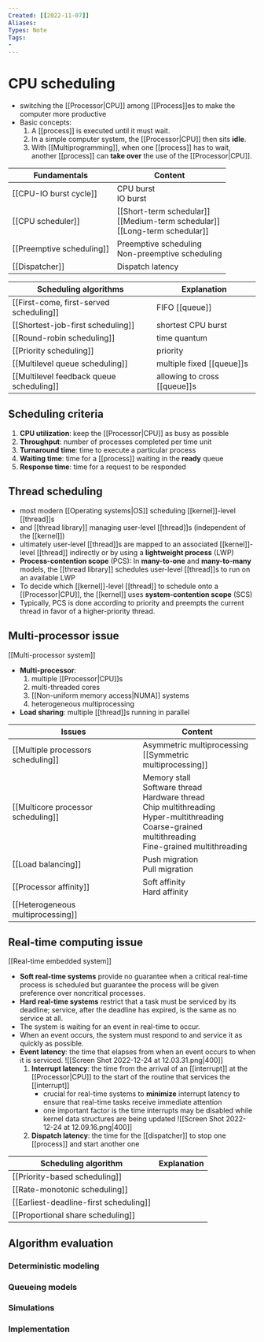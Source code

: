 ```yaml
---
Created: [[2022-11-07]]
Aliases: 
Types: Note
Tags: 
- 
---
```

# CPU scheduling
- switching the [[Processor|CPU]] among [[Process]]es to make the computer more productive
- Basic concepts: 
  1. A [[process]] is executed until it must wait. 
  2. In a simple computer system, the [[Processor|CPU]] then sits **idle**.
  3. With [[Multiprogramming]], when one [[process]] has to wait, another [[process]] can **take over** the use of the [[Processor|CPU]]. 

| Fundamentals              | Content                                                                          |
| ------------------------- | -------------------------------------------------------------------------------- |
| [[CPU-IO burst cycle]]    | CPU burst<br>IO burst                                                            |
| [[CPU scheduler]]         | [[Short-term schedular]]<br>[[Medium-term schedular]]<br>[[Long-term schedular]] |
| [[Preemptive scheduling]] | Preemptive scheduling<br>Non-preemptive scheduling                               |
| [[Dispatcher]]            | Dispatch latency                                                                 |

| Scheduling algorithms                    | Explanation                  |
| ---------------------------------------- | ---------------------------- |
| [[First-come, first-served scheduling]]  | FIFO [[queue]]               |
| [[Shortest-job-first scheduling]]        | shortest CPU burst           |
| [[Round-robin scheduling]]               | time quantum                 |
| [[Priority scheduling]]                  | priority                     |
| [[Multilevel queue scheduling]]          | multiple fixed [[queue]]s    |
| [[Multilevel feedback queue scheduling]] | allowing to cross [[queue]]s |

## Scheduling criteria
1. **CPU utilization**: keep the [[Processor|CPU]] as busy as possible
2. **Throughput**: number of processes completed per time unit
3. **Turnaround time**: time to execute a particular process
4. **Waiting time**: time for a [[process]] waiting in the **ready** queue
5. **Response time**: time for a request to be responded

## Thread scheduling
- most modern [[Operating systems|OS]] scheduling [[kernel]]-level [[thread]]s
- and [[thread library]] managing user-level [[thread]]s (independent of the [[kernel]])
- ultimately user-level [[thread]]s are mapped to an associated [[kernel]]-level [[thread]] indirectly or by using a **lightweight process** (LWP)
- **Process-contention scope** (PCS): 
  In **many-to-one** and **many-to-many** models, the [[thread library]] schedules user-level [[thread]]s to run on an available LWP
- To decide which [[kernel]]-level [[thread]] to schedule onto a [[Processor|CPU]], the [[kernel]] uses **system-contention scope** (SCS)
- Typically, PCS is done according to priority and preempts the current thread in favor of a higher-priority thread. 

## Multi-processor issue
[[Multi-processor system]]
- **Multi-processor**: 
  1. multiple [[Processor|CPU]]s
  2. multi-threaded cores
  3. [[Non-uniform memory access|NUMA]] systems
  4. heterogeneous multiprocessing
- **Load sharing**: multiple [[thread]]s running in parallel

| Issues                             | Content                                                                                                                                                           |
| ---------------------------------- | ----------------------------------------------------------------------------------------------------------------------------------------------------------------- |
| [[Multiple processors scheduling]] | Asymmetric multiprocessing<br>[[Symmetric multiprocessing]]                                                                                                       |
| [[Multicore processor scheduling]] | Memory stall<br>Software thread<br>Hardware thread<br>Chip multithreading<br>Hyper-multithreading<br>Coarse-grained multithreading<br>Fine-grained multithreading |
| [[Load balancing]]                 | Push migration<br>Pull migration                                                                                                                                  |
| [[Processor affinity]]             | Soft affinity<br>Hard affinity                                                                                                                                    |
| [[Heterogeneous multiprocessing]]  |                                                                                                                                                                   |

## Real-time computing issue
[[Real-time embedded system]]
- **Soft real-time systems** provide no guarantee when a critical real-time process is scheduled but guarantee the process will be given preference over noncritical processes. 
- **Hard real-time systems** restrict that a task must be serviced by its deadline; service, after the deadline has expired, is the same as no service at all. 
- The system is waiting for an event in real-time to occur. 
- When an event occurs, the system must respond to and service it as quickly as possible. 
- **Event latency**: the time that elapses from when an event occurs to when it is serviced. 
  ![[Screen Shot 2022-12-24 at 12.03.31.png|400]]
  1. **Interrupt latency**: the time from the arrival of an [[interrupt]] at the [[Processor|CPU]] to the start of the routine that services the [[interrupt]]
     - crucial for real-time systems to **minimize** interrupt latency to ensure that real-time tasks receive immediate attention
     - one important factor is the time interrupts may be disabled while kernel data structures are being updated
     ![[Screen Shot 2022-12-24 at 12.09.16.png|400]]
  2. **Dispatch latency**: the time for the [[dispatcher]] to stop one [[process]] and start another one

| Scheduling algorithm                   | Explanation |
| -------------------------------------- | ----------- |
| [[Priority-based scheduling]]          |             |
| [[Rate-monotonic scheduling]]          |             |
| [[Earliest-deadline-first scheduling]] |             |
| [[Proportional share scheduling]]      |             |

## Algorithm evaluation
### Deterministic modeling
### Queueing models
### Simulations
### Implementation